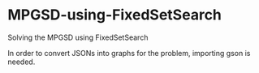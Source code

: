 # MPGSD-using-FixedSetSearch
Solving the MPGSD using FixedSetSearch

In order to convert JSONs into graphs for the problem, importing gson is needed.
